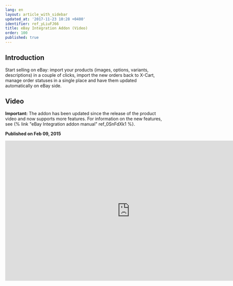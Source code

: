 ```yaml
---
lang: en
layout: article_with_sidebar
updated_at: '2017-11-23 10:28 +0400'
identifier: ref_yLiuFJ66
title: eBay Integration Addon (Video)
order: 100
published: true
---
```

## Introduction

Start selling on eBay: import your products (images, options, variants, descriptions) in a couple of clicks, import the new orders back to X-Cart, manage order statuses in a single place and have them updated automatically on eBay side.

## Video

**Important:** The addon has been updated since the release of the product video and now supports more features. For information on the new features, see {% link "eBay Integration addon manual" ref_0SnFdXk1 %}.

**Published on Feb 09, 2015**
<iframe class="youtube-player" type="text/html" style="width: 800px; height: 450px" src="https://www.youtube.com/embed/yT5uUF7qs4o" frameborder="0"></iframe>
